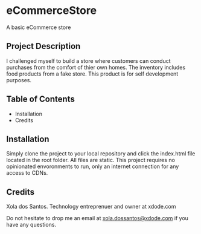 # eCommerceStore
A basic eCommerce store

## Project Description

I challenged myself to build a store where customers can conduct purchases from the comfort of thier own homes. The inventory includes food products from a fake store. This product is for self development purposes. 

## Table of Contents 
* Installation 
* Credits 

## Installation 

Simply clone the project to your local repository and click the index.html file located in the root folder. All files are static. This project requires no opinionated envoronments to run, only an internet connection for any access to CDNs. 


## Credits 

Xola dos Santos. Technology entreprenuer and owner at xdode.com

Do not hesitate to drop me an email at xola.dossantos@xdode.com if you have any questions. 
